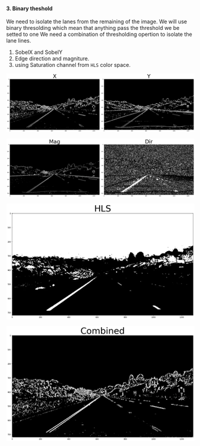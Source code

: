 #### 3. Binary theshold

We need to isolate the lanes from the remaining of the image.
We will use binary thresolding which mean that anything pass the threshold we be setted to one
We need a combination of thresholding opertion to isolate the lane lines.

1. SobelX and SobelY
2. Edge direction and magniture.
3. using Saturation channel from `HLS` color space.

![sobelxy](output_images/sobelxy.webp)

![sobel_mag_dir](output_images/sobel_mag_dir.webp)

![HLS](output_images/HLS.webp)

![combined](output_images/combined.webp)

